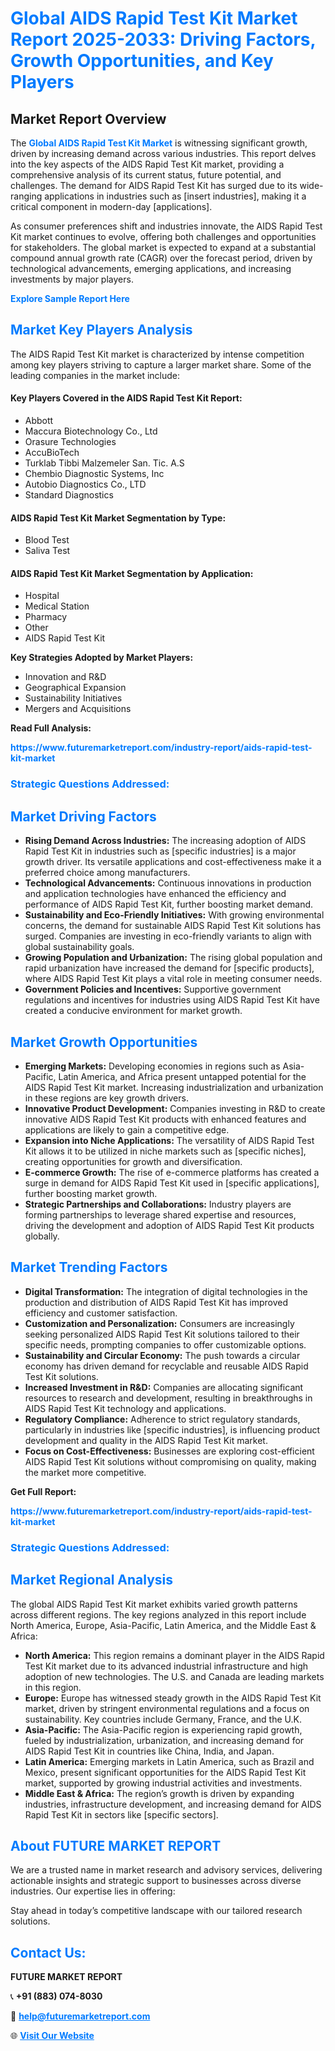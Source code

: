 <h1 style="color: #007BFF;">Global AIDS Rapid Test Kit Market Report 2025-2033: Driving Factors, Growth Opportunities, and Key Players</h1>

<section id="overview">
<h2>Market Report Overview</h2>
<p>The <a href="https://www.futuremarketreport.com/industry-report/aids-rapid-test-kit-market" style="color: #007BFF; text-decoration: none;"><strong>Global AIDS Rapid Test Kit Market</strong></a> is witnessing significant growth, driven by increasing demand across various industries. This report delves into the key aspects of the AIDS Rapid Test Kit market, providing a comprehensive analysis of its current status, future potential, and challenges. The demand for AIDS Rapid Test Kit has surged due to its wide-ranging applications in industries such as [insert industries], making it a critical component in modern-day [applications].</p>
<p>As consumer preferences shift and industries innovate, the AIDS Rapid Test Kit market continues to evolve, offering both challenges and opportunities for stakeholders. The global market is expected to expand at a substantial compound annual growth rate (CAGR) over the forecast period, driven by technological advancements, emerging applications, and increasing investments by major players.</p>
</section>

<section id="overview">
<p><a href="https://www.futuremarketreport.com/request-sample/reportId=125279" style="color: #007BFF; text-decoration: none;"><strong>Explore Sample Report Here</strong></a></p>
</section>

<section id="key-players">
<h2 style="color: #007BFF;">Market Key Players Analysis</h2>
<p>The AIDS Rapid Test Kit market is characterized by intense competition among key players striving to capture a larger market share. Some of the leading companies in the market include:</p>
<h4>Key Players Covered in the AIDS Rapid Test Kit Report:</h4>
<ul><li>Abbott</li><li>Maccura Biotechnology Co., Ltd</li><li>Orasure Technologies</li><li>AccuBioTech</li><li>Turklab Tibbi Malzemeler San. Tic. A.S</li><li>Chembio Diagnostic Systems, Inc</li><li>Autobio Diagnostics Co., LTD</li><li>Standard Diagnostics</li></ul>
<h4>AIDS Rapid Test Kit Market Segmentation by Type:</h4>
<ul><li>Blood Test</li><li>Saliva Test</li></ul>

<h4>AIDS Rapid Test Kit Market Segmentation by Application:</h4>
<ul><li>Hospital</li><li>Medical Station</li><li>Pharmacy</li><li>Other</li><li>AIDS Rapid Test Kit</li></ul>
<p><strong>Key Strategies Adopted by Market Players:</strong></p>
<ul>
<li>Innovation and R&D</li>
<li>Geographical Expansion</li>
<li>Sustainability Initiatives</li>
<li>Mergers and Acquisitions</li>
</ul>
</section>

<section>
<p><strong>Read Full Analysis: </strong></p><a href="https://www.futuremarketreport.com/industry-report/aids-rapid-test-kit-market" style="color: #007BFF; text-decoration: none;"><strong>https://www.futuremarketreport.com/industry-report/aids-rapid-test-kit-market</strong></a>
<h3 style="color: #007BFF;">Strategic Questions Addressed:</h3>
</section>

<section id="driving-factors">
<h2 style="color: #007BFF;">Market Driving Factors</h2>
<ul>
<li><strong>Rising Demand Across Industries:</strong> The increasing adoption of AIDS Rapid Test Kit in industries such as [specific industries] is a major growth driver. Its versatile applications and cost-effectiveness make it a preferred choice among manufacturers.</li>
<li><strong>Technological Advancements:</strong> Continuous innovations in production and application technologies have enhanced the efficiency and performance of AIDS Rapid Test Kit, further boosting market demand.</li>
<li><strong>Sustainability and Eco-Friendly Initiatives:</strong> With growing environmental concerns, the demand for sustainable AIDS Rapid Test Kit solutions has surged. Companies are investing in eco-friendly variants to align with global sustainability goals.</li>
<li><strong>Growing Population and Urbanization:</strong> The rising global population and rapid urbanization have increased the demand for [specific products], where AIDS Rapid Test Kit plays a vital role in meeting consumer needs.</li>
<li><strong>Government Policies and Incentives:</strong> Supportive government regulations and incentives for industries using AIDS Rapid Test Kit have created a conducive environment for market growth.</li>
</ul>
</section>

<section id="growth-opportunities">
<h2 style="color: #007BFF;">Market Growth Opportunities</h2>
<ul>
<li><strong>Emerging Markets:</strong> Developing economies in regions such as Asia-Pacific, Latin America, and Africa present untapped potential for the AIDS Rapid Test Kit market. Increasing industrialization and urbanization in these regions are key growth drivers.</li>
<li><strong>Innovative Product Development:</strong> Companies investing in R&D to create innovative AIDS Rapid Test Kit products with enhanced features and applications are likely to gain a competitive edge.</li>
<li><strong>Expansion into Niche Applications:</strong> The versatility of AIDS Rapid Test Kit allows it to be utilized in niche markets such as [specific niches], creating opportunities for growth and diversification.</li>
<li><strong>E-commerce Growth:</strong> The rise of e-commerce platforms has created a surge in demand for AIDS Rapid Test Kit used in [specific applications], further boosting market growth.</li>
<li><strong>Strategic Partnerships and Collaborations:</strong> Industry players are forming partnerships to leverage shared expertise and resources, driving the development and adoption of AIDS Rapid Test Kit products globally.</li>
</ul>
</section>

<section id="trending-factors">
<h2 style="color: #007BFF;">Market Trending Factors</h2>
<ul>
<li><strong>Digital Transformation:</strong> The integration of digital technologies in the production and distribution of AIDS Rapid Test Kit has improved efficiency and customer satisfaction.</li>
<li><strong>Customization and Personalization:</strong> Consumers are increasingly seeking personalized AIDS Rapid Test Kit solutions tailored to their specific needs, prompting companies to offer customizable options.</li>
<li><strong>Sustainability and Circular Economy:</strong> The push towards a circular economy has driven demand for recyclable and reusable AIDS Rapid Test Kit solutions.</li>
<li><strong>Increased Investment in R&D:</strong> Companies are allocating significant resources to research and development, resulting in breakthroughs in AIDS Rapid Test Kit technology and applications.</li>
<li><strong>Regulatory Compliance:</strong> Adherence to strict regulatory standards, particularly in industries like [specific industries], is influencing product development and quality in the AIDS Rapid Test Kit market.</li>
<li><strong>Focus on Cost-Effectiveness:</strong> Businesses are exploring cost-efficient AIDS Rapid Test Kit solutions without compromising on quality, making the market more competitive.</li>
</ul>
</section>

<section>
<p><strong>Get Full Report: </strong></p><a href="https://www.futuremarketreport.com/industry-report/aids-rapid-test-kit-market" style="color: #007BFF; text-decoration: none;"><strong>https://www.futuremarketreport.com/industry-report/aids-rapid-test-kit-market</strong></a>
<h3 style="color: #007BFF;">Strategic Questions Addressed:</h3>
</section>


<section id="regional-analysis">
<h2 style="color: #007BFF;">Market Regional Analysis</h2>
<p>The global AIDS Rapid Test Kit market exhibits varied growth patterns across different regions. The key regions analyzed in this report include North America, Europe, Asia-Pacific, Latin America, and the Middle East & Africa:</p>
<ul>
<li><strong>North America:</strong> This region remains a dominant player in the AIDS Rapid Test Kit market due to its advanced industrial infrastructure and high adoption of new technologies. The U.S. and Canada are leading markets in this region.</li>
<li><strong>Europe:</strong> Europe has witnessed steady growth in the AIDS Rapid Test Kit market, driven by stringent environmental regulations and a focus on sustainability. Key countries include Germany, France, and the U.K.</li>
<li><strong>Asia-Pacific:</strong> The Asia-Pacific region is experiencing rapid growth, fueled by industrialization, urbanization, and increasing demand for AIDS Rapid Test Kit in countries like China, India, and Japan.</li>
<li><strong>Latin America:</strong> Emerging markets in Latin America, such as Brazil and Mexico, present significant opportunities for the AIDS Rapid Test Kit market, supported by growing industrial activities and investments.</li>
<li><strong>Middle East & Africa:</strong> The region’s growth is driven by expanding industries, infrastructure development, and increasing demand for AIDS Rapid Test Kit in sectors like [specific sectors].</li>
</ul>
</section>

<footer>
<h2 style="color: #007BFF;">About FUTURE MARKET REPORT</h2>
<p>We are a trusted name in market research and advisory services, delivering actionable insights and strategic support to businesses across diverse industries. Our expertise lies in offering:</p>

<p>Stay ahead in today’s competitive landscape with our tailored research solutions.</p>

<h2 style="color: #007BFF;">Contact Us:</h2>
<p><strong>FUTURE MARKET REPORT</strong></p>
<p>📞 <strong>+91 (883) 074-8030</strong></p>
<p>📧 <strong><a href="mailto:help@futuremarketreport.com" style="color: #007BFF;">help@futuremarketreport.com</a></strong></p>
<p>🌐 <strong><a href="https://www.futuremarketreport.com/" style="color: #007BFF;">Visit Our Website</a></strong></p>
</footer>